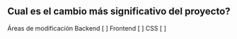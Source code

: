 ## Cual es el cambio más significativo del proyecto?

Áreas de modificación
Backend [ ]
Frontend [ ]
CSS [ ]

